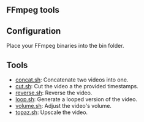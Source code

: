 FFmpeg tools
---

## Configuration

Place your FFmpeg binaries into the bin folder.

## Tools

- [concat.sh](concat.sh): Concatenate two videos into one.
- [cut.sh](cut.sh): Cut the video a the provided timestamps.
- [reverse.sh](reverse.sh): Reverse the video.
- [loop.sh](loop.sh): Generate a looped version of the video.
- [volume.sh](volume.sh): Adjust the video's volume.
- [topaz.sh](topaz.sh): Upscale the video.
